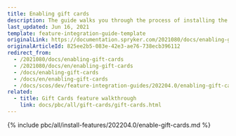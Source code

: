 ```yaml
---
title: Enabling gift cards
description: The guide walks you through the process of installing the Gift Cards feature in the project.
last_updated: Jun 16, 2021
template: feature-integration-guide-template
originalLink: https://documentation.spryker.com/2021080/docs/enabling-gift-cards
originalArticleId: 825ee2b5-083e-42e3-ae76-738ecb396112
redirect_from:
  - /2021080/docs/enabling-gift-cards
  - /2021080/docs/en/enabling-gift-cards
  - /docs/enabling-gift-cards
  - /docs/en/enabling-gift-cards
  - /docs/scos/dev/feature-integration-guides/202204.0/enabling-gift-cards.html
related:
  - title: Gift Cards feature walkthrough
    link: docs/pbc/all/gift-cards/gift-cards.html
---
```


{% include pbc/all/install-features/202204.0/enable-gift-cards.md %} <!-- To edit, see /_includes/pbc/all/install-features/202204.0/enable-gift-cards.md -->
